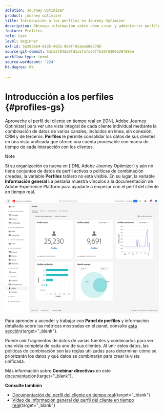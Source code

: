 ```yaml
---
solution: Journey Optimizer
product: journey optimizer
title: Introducción a los perfiles en Journey Optimizer
description: Obtenga información sobre cómo crear y administrar perfiles en Adobe Journey Optimizer
feature: Profiles
role: User
level: Beginner
exl-id: be3936e4-8185-4031-9daf-95eea58077d0
source-git-commit: 63c52f04da9fd1a5fafc36ffb5079380229f885e
workflow-type: tm+mt
source-wordcount: '224'
ht-degree: 0%

---
```


# Introducción a los perfiles {#profiles-gs}

Aproveche el perfil del cliente en tiempo real en [!DNL Adobe Journey Optimizer] para ver una vista integral de cada cliente individual mediante la combinación de datos de varios canales, incluidos en línea, sin conexión, CRM y de terceros. **Perfiles** le permite consolidar los datos de sus clientes en una vista unificada que ofrece una cuenta procesable con marca de tiempo de cada interacción con los clientes.

>[!NOTE]
>
>Si su organización es nueva en [!DNL Adobe Journey Optimizer] y aún no tiene conjuntos de datos de perfil activos o políticas de combinación creadas, la variable **Perfiles** tablero no está visible. En su lugar, la variable **Información general** La pestaña muestra vínculos a la documentación de Adobe Experience Platform para ayudarle a empezar con el perfil del cliente en tiempo real.

![](assets/profiles-home.png)

Para aprender a acceder y trabajar con **Panel de perfiles** y información detallada sobre las métricas mostradas en el panel, consulte [esta sección](https://experienceleague.adobe.com/docs/experience-platform/profile/ui/user-guide.html){target=&quot;_blank&quot;}.

Puede unir fragmentos de datos de varias fuentes y combinarlos para ver una vista completa de cada uno de sus clientes. Al unir estos datos, las políticas de combinación son las reglas utilizadas para determinar cómo se priorizarán los datos y qué datos se combinarán para crear la vista unificada.

Más información sobre **Combinar directivas** en este [documentación](https://experienceleague.adobe.com/docs/experience-platform/profile/merge-policies/ui-guide.html){target=&quot;_blank&quot;}.

**Consulte también**

* [Documentación del perfil del cliente en tiempo real](https://experienceleague.adobe.com/docs/experience-platform/query/home.html){target=&quot;_blank&quot;}
* [Vídeo de información general del perfil del cliente en tiempo real](https://experienceleague.adobe.com/docs/experience-platform/profile/home.html){target=&quot;_blank&quot;}
